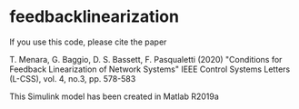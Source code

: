 # feedbacklinearization
If you use this code, please cite the paper

T. Menara, G. Baggio, D. S. Bassett, F. Pasqualetti (2020)
"Conditions for Feedback Linearization of Network Systems"
IEEE Control Systems Letters (L-CSS), vol. 4, no.3, pp. 578-583

This Simulink model has been created in Matlab R2019a
